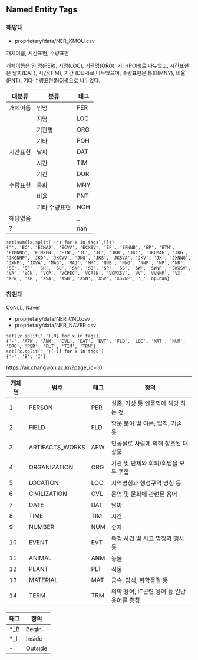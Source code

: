 ## Named Entity Tags

### 해양대

* proprietary/data/NER_KMOU.csv

개체이름, 시간표현, 수량표현

개체이름은 인 명(PER), 지명(LOC), 기관명(ORG), 기타(POH)로 나누었고, 
시간표현은 날짜(DAT), 시간(TIM), 기간 (DUR)로 나누었으며, 
수량표현은 통화(MNY), 비율(PNT), 기타 수량표현(NOH)으로 나누었다.

| 대분류 | 분류 | 태그 |
|---|---|---|
| 개체이름 | 인명 | PER |
| | 지명 | LOC |
| | 기관명 | ORG |
| | 기타 | POH |
| 시간표현 | 날짜 | DAT |
| | 시간 | TIM |
| | 기간 | DUR |
| 수량표현 | 통화 | MNY |
| | 비율 | PNT |
| | 기타 수량표현 | NOH |
| 해당없음 | | _ |
| ? | | nan |

```
set(sum([x.split('+') for x in tags],[]))
{'', 'EC', 'ECMAJ', 'ECVV', 'ECXSV', 'EF', 'EFNNB', 'EP', 'ETM', 'ETMNNG', 'ETMXPN', 'ETN', 'IC', 'JC', 'JKB', 'JKC', 'JKCMAG', 'JKG', 'JKGNNP', 'JKO', 'JKOVV', 'JKQ', 'JKS', 'JKSVA', 'JKV', 'JX', 'JXNNG', 'JXNP', 'JXVA', 'MAG', 'MAJ', 'MM', 'NNB', 'NNG', 'NNP', 'NP', 'NR', 'SE', 'SF', 'SH', 'SL', 'SN', 'SO', 'SP', 'SS', 'SW', 'SWNP', 'SWXSV', 'VA', 'VCN', 'VCP', 'VCPEC', 'VCPSN', 'VCPXSV', 'VV', 'VVNNP', 'VX', 'XPN', 'XR', 'XSA', 'XSB', 'XSN', 'XSV', 'XSVNP', '_', np.nan}
```

### 창원대 

CoNLL, Naver

* proprietary/data/NER_CNU.csv
* proprietary/data/NER_NAVER.csv

```
set([x.split('_')[0] for x in tags])
{'-', 'AFW', 'ANM', 'CVL', 'DAT', 'EVT', 'FLD', 'LOC', 'MAT', 'NUM', 'ORG', 'PER', 'PLT', 'TIM', 'TRM'}
set([x.split('_')[-1] for x in tags])
{'-', 'B', 'I'}
```

https://air.changwon.ac.kr/?page_id=10

| 개체명 | 범주 |태그 |정의 |
|---|---|---|---|
|1|PERSON|PER|실존, 가상 등 인물명에 해당 하는 것|
|2|FIELD|FLD|학문 분야 및 이론, 법칙, 기술 등|
|3|ARTIFACTS_WORKS|AFW|인공물로 사람에 의해 창조된 대상물|
|4|ORGANIZATION|ORG|기관 및 단체와 회의/회담을 모두 포함|
|5|LOCATION|LOC|지역명칭과 행정구역 명칭 등|
|6|CIVILIZATION|CVL|문명 및 문화에 관련된 용어|
|7|DATE|DAT|날짜|
|8|TIME|TIM|시간|
|9|NUMBER|NUM|숫자|
|10|EVENT|EVT|특정 사건 및 사고 명칭과 행사 등|
|11|ANIMAL|ANM|동물|
|12|PLANT|PLT|식물|
|13|MATERIAL|MAT|금속, 암석, 화학물질 등|
|14|TERM|TRM|의학 용어, IT곤련 용어 등 일반 용어를 총칭|

|태그 |정의 |
|---|---|
|*_B | Begin |
|*_I | Inside |
|- | Outside |